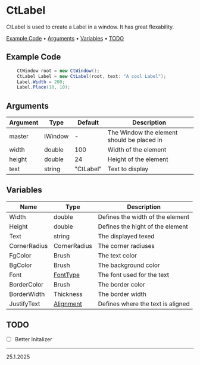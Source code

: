# CtLabel

CtLabel is used to create a Label in a window. It has great flexability.

<p align="left">
  <a href="#example-code">Example Code</a> •
  <a href="#arguments">Arguments</a> •
  <a href="#variables">Variables</a> •
  <a href="#todo">TODO</a>
</p>

## Example Code

```csharp
    CtWindow root = new CtWindow();
    CtLabel Label = new CtLabel(root, text: "A cool Label");
    Label.Width = 200;
    Label.Place(10, 10);
```

## Arguments

| Argument | Type    | Default   | Description                                |
| -------- | ------- | --------- | ------------------------------------------ |
| master   | IWindow | -         | The Window the element should be placed in |
| width    | double  | 100       | Width of the element                       |
| height   | double  | 24        | Height of the element                      |
| text     | string  | "CtLabel" | Text to display                            |


## Variables


| Name         | Type                                        | Description                       |
| ------------ | ------------------------------------------- | --------------------------------- |
| Width        | double                                      | Defines the width of the element  |
| Height       | double                                      | Defines the hight of the element  |
| Text         | string                                      | The displayed texed               |
| CornerRadius | CornerRadius                                | The corner radiuses               |
| FgColor      | Brush                                       | The text color                    |
| BgColor      | Brush                                       | The background color              |
| Font         | <a href="../Types/FontType.md">FontType</a> | The font used for the text        |
| BorderColor  | Brush                                       | The border color                  |
| BorderWidth  | Thickness                                   | The border width                  |
| JustifyText  | <a href="../Types/Alignement.md">Alignment</a>                                   | Defines where the text is aligned |

## TODO
 - [ ] Better Initalizer

---
25.1.2025